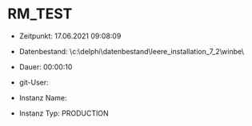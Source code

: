 # RM_TEST

- Zeitpunkt: 17.06.2021 09:08:09

- Datenbestand: \c:\delphi\datenbestand\leere_installation_7_2\winbe\
- Dauer: 00:00:10
- git-User: 
- Instanz Name: 
- Instanz Typ: PRODUCTION
